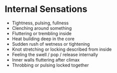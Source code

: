 # Internal Sensations

- Tightness, pulsing, fullness  
- Clenching around something  
- Fluttering or trembling inside  
- Heat building deep in the core  
- Sudden rush of wetness or tightening  
- Knot stretching or locking described from inside  
- Feeling the swell / pop / release internally  
- Inner walls fluttering after climax  
- Throbbing or pulsing locked together